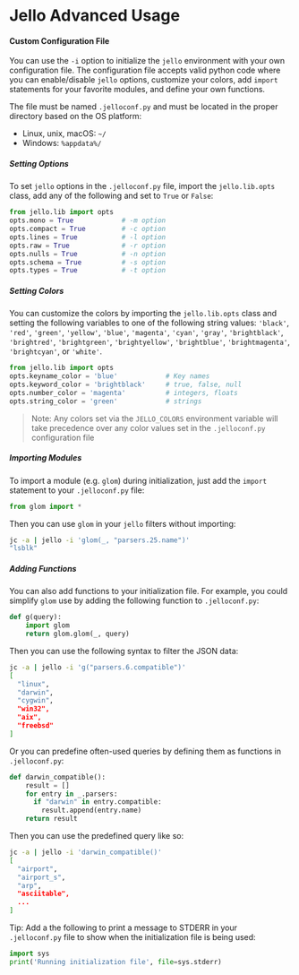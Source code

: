 # Jello Advanced Usage

#### Custom Configuration File

You can use the `-i` option to initialize the `jello` environment with your own configuration file. The configuration file accepts valid python code where you can enable/disable `jello` options, customize your colors, add `import` statements for your favorite modules, and define your own functions.

The file must be named `.jelloconf.py` and must be located in the proper directory based on the OS platform:
- Linux, unix, macOS: `~/`
- Windows: `%appdata%/`

##### Setting Options
To set `jello` options in the `.jelloconf.py` file, import the `jello.lib.opts` class, add any of the following and set to `True` or `False`:
```python
from jello.lib import opts
opts.mono = True            # -m option
opts.compact = True         # -c option
opts.lines = True           # -l option
opts.raw = True             # -r option
opts.nulls = True           # -n option
opts.schema = True          # -s option
opts.types = True           # -t option
```
##### Setting Colors
You can customize the colors by importing the `jello.lib.opts` class and setting the following variables to one of the following string values: `'black'`, `'red'`, `'green'`, `'yellow'`, `'blue'`, `'magenta'`, `'cyan'`, `'gray'`, `'brightblack'`, `'brightred'`, `'brightgreen'`, `'brightyellow'`, `'brightblue'`, `'brightmagenta'`, `'brightcyan'`, or `'white'`.
```python
from jello.lib import opts
opts.keyname_color = 'blue'            # Key names
opts.keyword_color = 'brightblack'     # true, false, null
opts.number_color = 'magenta'          # integers, floats
opts.string_color = 'green'            # strings
```
> Note: Any colors set via the `JELLO_COLORS` environment variable will take precedence over any color values set in the `.jelloconf.py` configuration file

##### Importing Modules
To import a module (e.g. `glom`) during initialization, just add the `import` statement to your `.jelloconf.py` file:
```python
from glom import *
```
Then you can use `glom` in your `jello` filters without importing:
```bash
jc -a | jello -i 'glom(_, "parsers.25.name")'
"lsblk"
```

##### Adding Functions
You can also add functions to your initialization file.  For example, you could simplify `glom` use by adding the following function to `.jelloconf.py`:
```python
def g(query):
    import glom
    return glom.glom(_, query)
```

Then you can use the following syntax to filter the JSON data:
```bash
jc -a | jello -i 'g("parsers.6.compatible")'
[
  "linux",
  "darwin",
  "cygwin",
  "win32",
  "aix",
  "freebsd"
]
```

Or you can predefine often-used queries by defining them as functions in `.jelloconf.py`:
```python
def darwin_compatible():
    result = []
    for entry in _.parsers:
      if "darwin" in entry.compatible:
        result.append(entry.name)
    return result
```

Then you can use the predefined query like so:
```bash
jc -a | jello -i 'darwin_compatible()'
[
  "airport",
  "airport_s",
  "arp",
  "asciitable",
  ...
]
```

Tip: Add a the following to print a message to STDERR in your `.jelloconf.py` file to show when the initialization file is being used:
```python
import sys
print('Running initialization file', file=sys.stderr)
```
